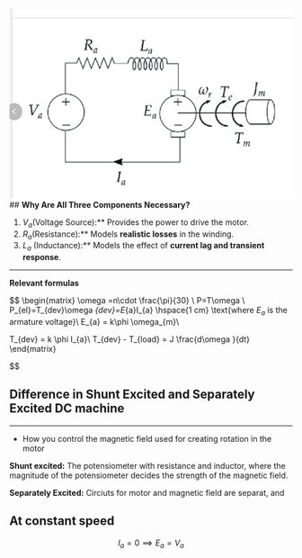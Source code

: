 ![](Pasted%20image%2020250218142433.png)## **Why Are All Three Components Necessary?**

1. $V_{a}$(Voltage Source):** Provides the power to drive the motor.
2. $R_{a}$​ (Resistance):** Models **realistic losses** in the winding.
3. $L_{a}$ (Inductance):** Models the effect of **current lag and transient response**.

****
**Relevant formulas**

$$
\begin{matrix}
\omega =n\cdot \frac{\pi}{30} \\
P=T\omega  \\
P_{el}=T_{dev}\omega _{dev}=E_{a}I_{a} \hspace{1 cm} \text{where $E_{a}$ is the armature voltage}\\
E_{a} = k\phi \omega_{m}\\

T_{dev} = k \phi I_{a}\\
T_{dev} - T_{load} = J \frac{d\omega }{dt}
\end{matrix}

$$


## Difference in Shunt Excited and Separately Excited DC machine
***
- How you control the magnetic field used for creating rotation in the motor

**Shunt excited:**
The potensiometer with resistance and inductor, where the magnitude of the potensiometer decides the strength of the magnetic field.

**Separately Excited:**
Circiuts for motor and magnetic field are separat, and 

## At constant speed

$$
I_{a} = 0 \implies E_{a}=V_{a}
$$